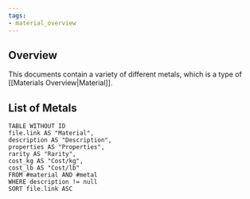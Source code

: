 ```yaml
---
tags:
- material_overview
---
```

## Overview
This documents contain a variety of different metals, which is a type of [[Materials Overview|Material]].
## List of Metals
```dataview
TABLE WITHOUT ID
file.link AS "Material",
description AS "Description",
properties AS "Properties",
rarity AS "Rarity",
cost_kg AS "Cost/kg",
cost_lb AS "Cost/lb"
FROM #material AND #metal
WHERE description != null
SORT file.link ASC
```
